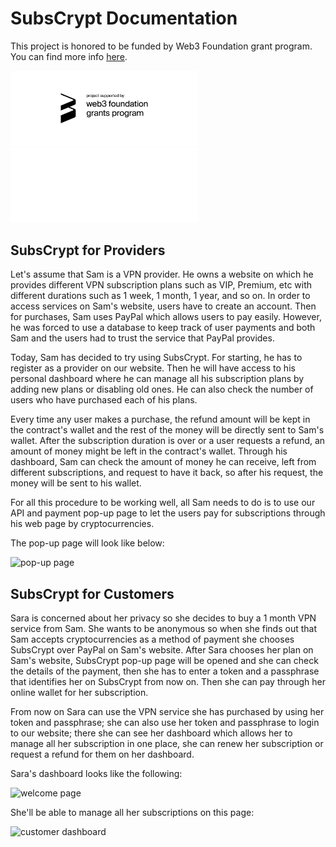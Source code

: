 # SubsCrypt Documentation

This project is honored to be funded by Web3 Foundation grant program. You can find more info [here](https://github.com/w3f/Open-Grants-Program/blob/master/applications/SubsCrypt.md).


<img src="images/web3 foundation_grants_badge_black.png" width="300"/> <img src="images/web3 foundation_grants_badge_white.png" width="300"/> 

## SubsCrypt for Providers
Let's assume that Sam is a VPN provider. He owns a website on which he provides different VPN subscription plans such as VIP, Premium, etc with different durations such as 1 week, 1 month, 1 year, and so on. In order to access services on Sam's website, users have to create an account. Then for purchases, Sam uses PayPal which allows users to pay easily. However, he was forced to use a database to keep track of user payments and both Sam and the users had to trust the service that PayPal provides.

Today, Sam has decided to try using SubsCrypt. For starting, he has to register as a provider on our website. Then he will have access to his personal dashboard where he can manage all his subscription plans by adding new plans or disabling old ones. He can also check the number of users who have purchased each of his plans.

Every time any user makes a purchase, the refund amount will be kept in the contract's wallet and the rest of the money will be directly sent to Sam's wallet. After the subscription duration is over or a user requests a refund, an amount of money might be left in the contract's wallet. Through his dashboard, Sam can check the amount of money he can receive, left from different subscriptions, and request to have it back, so after his request, the money will be sent to his wallet.

For all this procedure to be working well, all Sam needs to do is to use our API and payment pop-up page to let the users pay for subscriptions through his web page by cryptocurrencies.

The pop-up page will look like below:

<img src="./images/Pop-Up.png" alt="pop-up page" width="400" />

## SubsCrypt for Customers
Sara is concerned about her privacy so she decides to buy a 1 month VPN service from Sam. She wants to be anonymous so when she finds out that Sam accepts cryptocurrencies as a method of payment she chooses SubsCrypt over PayPal on Sam's website. After Sara chooses her plan on Sam's website, SubsCrypt pop-up page will be opened and she can check the details of the payment, then she has to enter a token and a passphrase that identifies her on SubsCrypt from now on. Then she can pay through her online wallet for her subscription.

From now on Sara can use the VPN service she has purchased by using her token and passphrase; she can also use her token and passphrase to login to our website; there she can see her dashboard which allows her to manage all her subscription in one place, she can renew her subscription or request a refund for them on her dashboard.

Sara's dashboard looks like the following:

<img src="./images/Main.png" alt="welcome page" width="800" />

She'll be able to manage all her subscriptions on this page:

<img src="./images/Subscriptions.png" alt="customer dashboard" width="800" />